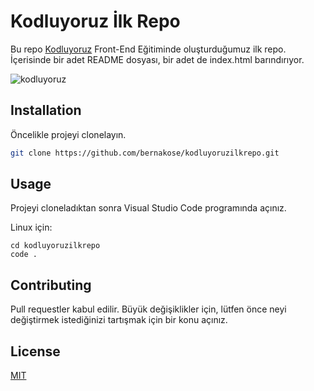# Kodluyoruz İlk Repo

Bu repo [Kodluyoruz](https://www.kodluyoruz.org) Front-End Eğitiminde oluşturduğumuz ilk repo. İçerisinde bir adet README dosyası, bir adet de index.html barındırıyor.

![kodluyoruz](https://user-images.githubusercontent.com/64659493/116318663-c7f03d80-a7bd-11eb-902e-9ebb172d9b3d.png)

## Installation
Öncelikle projeyi clonelayın.  
``` bash
git clone https://github.com/bernakose/kodluyoruzilkrepo.git 
```
## Usage

Projeyi cloneladıktan sonra Visual Studio Code programında açınız.

Linux için:
```linux
cd kodluyoruzilkrepo
code .
```

## Contributing
Pull requestler kabul edilir. Büyük değişiklikler için, lütfen önce neyi değiştirmek istediğinizi tartışmak için bir konu açınız.


## License
[MIT](https://choosealicense.com/licenses/mit/)
